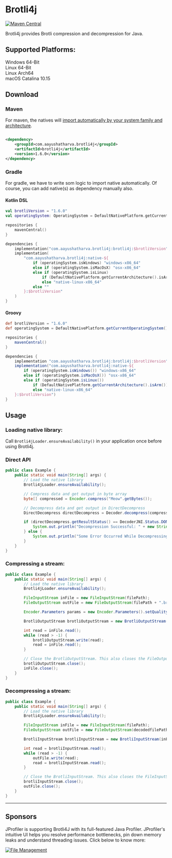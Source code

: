 # Brotli4j

[![Maven Central](https://img.shields.io/maven-central/v/com.aayushatharva.brotli4j/brotli4j-parent.svg?label=Maven%20Central)](https://search.maven.org/search?q=g:%22com.aayushatharva.brotli4j%22%20AND%20a:%22brotli4j-parent%22)

Brotli4j provides Brotli compression and decompression for Java.

## Supported Platforms:

Windows 64-Bit  
Linux 64-Bit  
Linux Arch64  
macOS Catalina 10.15

## Download

### Maven

For maven, the natives will
[import automatically by your system family and architecture](https://github.com/hyperxpro/Brotli4j/blob/main/natives/pom.xml#L37-L99).

```xml

<dependency>
    <groupId>com.aayushatharva.brotli4j</groupId>
    <artifactId>brotli4j</artifactId>
    <version>1.6.0</version>
</dependency>
```

### Gradle
For gradle, we have to write som logic to import native automatically. 
Of course, you can add native(s) as dependency manually also.

#### Kotlin DSL

```kotlin
val brotliVersion = "1.6.0"
val operatingSystem: OperatingSystem = DefaultNativePlatform.getCurrentOperatingSystem()

repositories {
    mavenCentral()
}

dependencies {
    implementation("com.aayushatharva.brotli4j:brotli4j:$brotliVersion")
    implementation(
        "com.aayushatharva.brotli4j:native-${
            if (operatingSystem.isWindows) "windows-x86_64"
            else if (operatingSystem.isMacOsX) "osx-x86_64"
            else if (operatingSystem.isLinux)
                if (DefaultNativePlatform.getCurrentArchitecture().isArm) "linux-aarch64"
                else "native-linux-x86_64"
            else ""
        }:$brotliVersion"
    )
}
```

#### Groovy

```groovy
def brotliVersion = "1.6.0"
def operatingSystem = DefaultNativePlatform.getCurrentOperatingSystem()

repositories {
    mavenCentral()
}

dependencies {
    implementation "com.aayushatharva.brotli4j:brotli4j:$brotliVersion"
    implementation("com.aayushatharva.brotli4j:native-${
        if (operatingSystem.isWindows()) "windows-x86_64"
        else if (operatingSystem.isMacOsX()) "osx-x86_64"
        else if (operatingSystem.isLinux())
            if (DefaultNativePlatform.getCurrentArchitecture().isArm()) "linux-aarch64"
            else "native-linux-x86_64"
    }:$brotliVersion")
}
```

## Usage

### Loading native library:

Call `Brotli4jLoader.ensureAvailability()` in your application once before using Brotli4j.

### Direct API

```java
public class Example {
    public static void main(String[] args) {
        // Load the native library
        Brotli4jLoader.ensureAvailability();

        // Compress data and get output in byte array
        byte[] compressed = Encoder.compress("Meow".getBytes());

        // Decompress data and get output in DirectDecompress
        DirectDecompress directDecompress = Decoder.decompress(compressed); // or DirectDecompress.decompress(compressed);

        if (directDecompress.getResultStatus() == DecoderJNI.Status.DONE) {
            System.out.println("Decompression Successful: " + new String(directDecompress.getDecompressedData()));
        } else {
            System.out.println("Some Error Occurred While Decompressing");
        }
    }
}
```

### Compressing a stream:

```java
public class Example {
    public static void main(String[] args) {
        // Load the native library
        Brotli4jLoader.ensureAvailability();

        FileInputStream inFile = new FileInputStream(filePath);
        FileOutputStream outFile = new FileOutputStream(filePath + ".br");

        Encoder.Parameters params = new Encoder.Parameters().setQuality(4);

        BrotliOutputStream brotliOutputStream = new BrotliOutputStream(outFile, params);

        int read = inFile.read();
        while (read > -1) {
            brotliOutputStream.write(read);
            read = inFile.read();
        }

        // Close the BrotliOutputStream. This also closes the FileOutputStream.
        brotliOutputStream.close();
        inFile.close();
    }
}
```

### Decompressing a stream:

```java
public class Example {
    public static void main(String[] args) {
        // Load the native library
        Brotli4jLoader.ensureAvailability();

        FileInputStream inFile = new FileInputStream(filePath);
        FileOutputStream outFile = new FileOutputStream(decodedfilePath);

        BrotliInputStream brotliInputStream = new BrotliInputStream(inFile);

        int read = brotliInputStream.read();
        while (read > -1) {
            outFile.write(read);
            read = brotliInputStream.read();
        }

        // Close the BrotliInputStream. This also closes the FileInputStream.
        brotliInputStream.close();
        outFile.close();
    }
}
```

__________________________________________________________________

## Sponsors

JProfiler is supporting Brotli4J with its full-featured Java Profiler. JProfiler's intuitive UI helps you resolve
performance bottlenecks, pin down memory leaks and understand threading issues. Click below to know more:

<a href="https://www.ej-technologies.com/products/jprofiler/overview.html" target="_blank" title="File Management">
  <img src="https://www.ej-technologies.com/images/product_banners/jprofiler_large.png" alt="File Management">
</a>
